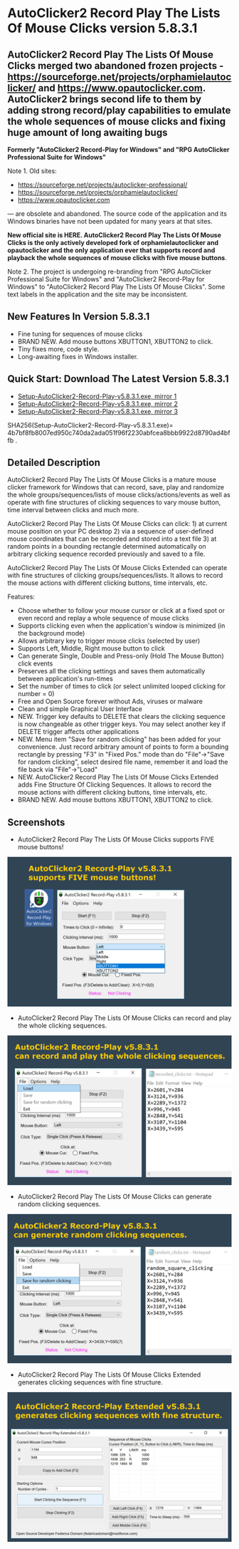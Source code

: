 # AutoClicker2 Record Play The Lists Of Mouse Clicks version 5.8.3.1

## AutoClicker2 Record Play The Lists Of Mouse Clicks merged two abandoned frozen projects - https://sourceforge.net/projects/orphamielautoclicker/ and https://www.opautoclicker.com. AutoClicker2 brings second life to them by adding strong record/play capabilities to emulate the whole sequences of mouse clicks and fixing huge amount of long awaiting bugs

**Formerly "AutoClicker2 Record-Play for Windows" and "RPG AutoClicker Professional Suite for Windows"**

Note 1. Old sites:
* https://sourceforge.net/projects/autoclicker-professional/
* https://sourceforge.net/projects/orphamielautoclicker/
* https://www.opautoclicker.com

— are obsolete and abandoned. The source code of the application and its Windows binaries have not been updated for many years at that sites.

**New official site is HERE. AutoClicker2 Record Play The Lists Of Mouse Clicks is the only actively developed fork of orphamielautoclicker and opautoclicker and the only application ever that supports record and playback the whole sequences of mouse clicks with five mouse buttons**.

Note 2. The project is undergoing re-branding from "RPG AutoClicker Professional Suite for Windows" and "AutoClicker2 Record-Play for Windows" to "AutoClicker2 Record Play The Lists Of Mouse Clicks". Some text labels in the application and the site may be inconsistent.

## New Features In Version 5.8.3.1

* Fine tuning for sequences of mouse clicks
* BRAND NEW. Add mouse buttons XBUTTON1, XBUTTON2 to click.
* Tiny fixes more, code style.
* Long-awaiting fixes in Windows installer.

## Quick Start: Download The Latest Version 5.8.3.1

* [Setup-AutoClicker2-Record-Play-v5.8.3.1.exe, mirror 1](https://ipfs.io/ipfs/QmcGCKDZP5YoMNhSxtHJ42Lr4rDtJ5pBdDixCBfzqHzCxx/Setup-AutoClicker2-Record-Play-v5.8.3.1.exe)
* [Setup-AutoClicker2-Record-Play-v5.8.3.1.exe, mirror 2](https://cloudflare-ipfs.com/ipfs/QmcGCKDZP5YoMNhSxtHJ42Lr4rDtJ5pBdDixCBfzqHzCxx/Setup-AutoClicker2-Record-Play-v5.8.3.1.exe)
* [Setup-AutoClicker2-Record-Play-v5.8.3.1.exe, mirror 3](https://ipfs.infura.io/ipfs/QmcGCKDZP5YoMNhSxtHJ42Lr4rDtJ5pBdDixCBfzqHzCxx/Setup-AutoClicker2-Record-Play-v5.8.3.1.exe)

SHA256(Setup-AutoClicker2-Record-Play-v5.8.3.1.exe)= 4b7bf8fb8007ed950c740da2ada051f96f2230abfcea8bbb9922d8790ad4bffb
.

## Detailed Description

AutoClicker2 Record Play The Lists Of Mouse Clicks is a mature mouse clicker framework for Windows that can record, save, play and randomize the whole groups/sequences/lists of mouse clicks/actions/events as well as operate with fine structures of clicking sequences to vary mouse button, time interval between clicks and much more.

AutoClicker2 Record Play The Lists Of Mouse Clicks can click: 1) at current mouse position on your PC desktop 2) via a sequence of user-defined mouse coordinates that can be recorded and stored into a text file 3) at random points in a bounding rectangle determined automatically on arbitrary clicking sequence recorded previously and saved to a file.

AutoClicker2 Record Play The Lists Of Mouse Clicks Extended can operate with fine structures of clicking groups/sequences/lists. It allows to record the mouse actions with different clicking buttons, time intervals, etc.

Features:
* Choose whether to follow your mouse cursor or click at a fixed spot or even record and replay a whole sequence of mouse clicks
* Supports clicking even when the application's window is minimized (in the background mode)
* Allows arbitrary key to trigger mouse clicks (selected by user)
* Supports Left, Middle, Right mouse button to click
* Can generate Single, Double and Press-only (Hold The Mouse Button) click events
* Preserves all the clicking settings and saves them automatically between application's run-times
* Set the number of times to click (or select unlimited looped clicking for number = 0)
* Free and Open Source forever without Ads, viruses or malware
* Clean and simple Graphical User Interface
* NEW. Trigger key defaults to DELETE that clears the clicking sequence is now changeable as other trigger keys. You may select another key if DELETE trigger affects other applications
* NEW. Menu item "Save for random clicking" has been added for your convenience. Just record arbitrary amount of points to form a bounding rectangle by pressing "F3" in "Fixed Pos." mode than do "File"->"Save for random clicking", select desired file name, remember it and load the file back via "File"->"Load"
* NEW. AutoClicker2 Record Play The Lists Of Mouse Clicks Extended adds Fine Structure Of Clicking Sequences. It allows to record the mouse actions with different clicking buttons, time intervals, etc.
* BRAND NEW. Add mouse buttons XBUTTON1, XBUTTON2 to click.

## Screenshots

* AutoClicker2 Record Play The Lists Of Mouse Clicks supports FIVE mouse buttons!

![AutoClicker2 Record Play The Lists Of Mouse Clicks supports FIVE mouse buttons!](screenshots_new/v5.8.3.1/RPGAutoClicker_screenshot_v5.8.3.1.jpg?raw=true)

* AutoClicker2 Record Play The Lists Of Mouse Clicks can record and play the whole clicking sequences.

![AutoClicker2 Record Play The Lists Of Mouse Clicks can record and play the whole clicking sequences.](screenshots_new/v5.8.3.1/RPGAutoClicker_screenshot_v5.8.3.1_group.jpg?raw=true)

* AutoClicker2 Record Play The Lists Of Mouse Clicks can generate random clicking sequences.

![AutoClicker2 Record Play The Lists Of Mouse Clicks can generate random clicking sequences.](screenshots_new/v5.8.3.1/RPGAutoClicker_screenshot_v5.8.3.1_random.jpg?raw=true)

* AutoClicker2 Record Play The Lists Of Mouse Clicks Extended generates clicking sequences with fine structure.

![AutoClicker2 Record Play The Lists Of Mouse Clicks Extended generates clicking sequences with fine structure.](screenshots_new/v5.8.3.1/RPGAutoClickerEx_screenshot_v5.8.3.1.jpg?raw=true)
